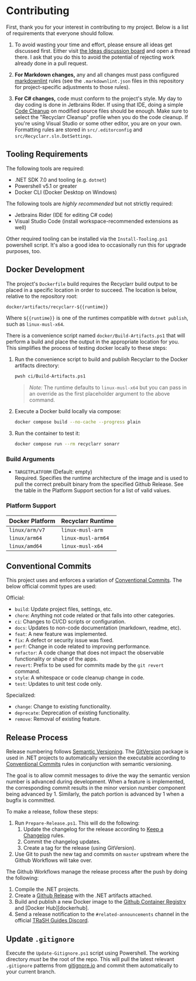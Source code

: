 # Contributing

First, thank you for your interest in contributing to my project. Below is a list of requirements
that everyone should follow.

1. To avoid wasting your time and effort, please ensure all ideas get discussed first. Either visit
   [the Ideas discussion board][ideas] and open a thread there. I ask that you do this to avoid the
   potential of rejecting work already done in a pull request.

1. **For Markdown changes,** any and all changes must pass configured [markdownlint] rules (see the
   `.markdownlint.json` files in this repository for project-specific adjustments to those rules).

1. **For C# changes,** code must conform to the project's style. My day to day coding is done in
   Jetbrains Rider. If using that IDE, doing a simple [Code Cleanup] on modified source files should
   be enough. Make sure to select the "Recyclarr Cleanup" profile when you do the code cleanup. If
   you're using Visual Studio or some other editor, you are on your own. Formatting rules are stored
   in `src/.editorconfig` and `src/Recyclarr.sln.DotSettings`.

[ideas]: https://github.com/recyclarr/recyclarr/discussions/categories/ideas
[markdownlint]: https://github.com/DavidAnson/markdownlint
[Code Cleanup]: https://www.jetbrains.com/help/rider/Code_Cleanup__Index.html

## Tooling Requirements

The following tools are required:

- .NET SDK 7.0 and tooling (e.g. `dotnet`)
- Powershell v5.1 or greater
- Docker CLI (Docker Desktop on Windows)

The following tools are *highly recommended* but not strictly required:

- Jetbrains Rider (IDE for editing C# code)
- Visual Studio Code (install workspace-recommended extensions as well)

Other required tooling can be installed via the `Install-Tooling.ps1` powershell script. It's also a
good idea to occasionally run this for upgrade purposes, too.

## Docker Development

The project's `Dockerfile` build requires the Recyclarr build output to be placed in a specific
location in order to succeed. The location is below, relative to the repository root:

```txt
docker/artifacts/recyclarr-${{runtime}}
```

Where `${{runtime}}` is one of the runtimes compatible with `dotnet publish`, such as
`linux-musl-x64`.

There is a convenience script named `docker/Build-Artifacts.ps1` that will perform a build and place
the output in the appropriate location for you. This simplifies the process of testing docker
locally to these steps:

1. Run the convenience script to build and publish Recyclarr to the Docker artifacts directory:

   ```sh
   pwsh ci/Build-Artifacts.ps1
   ```

   > *Note:* The runtime defaults to `linux-musl-x64` but you can pass in an override as the first
   > placeholder argument to the above command.

1. Execute a Docker build locally via compose:

   ```sh
   docker compose build --no-cache --progress plain
   ```

1. Run the container to test it:

   ```sh
   docker compose run --rm recyclarr sonarr
   ```

### Build Arguments

- `TARGETPLATFORM` (Default: empty)<br>
  Required. Specifies the runtime architecture of the image and is used to pull the correct prebuilt
  binary from the specified Github Release. See the table in the Platform Support section for a list
  of valid values.

### Platform Support

| Docker Platform | Recyclarr Runtime  |
| --------------- | ------------------ |
| `linux/arm/v7`  | `linux-musl-arm`   |
| `linux/arm64`   | `linux-musl-arm64` |
| `linux/amd64`   | `linux-musl-x64`   |

## Conventional Commits

This project uses and enforces a variation of [Conventional Commits][commits]. The below official
commit types are used:

Official:

- `build`: Update project files, settings, etc.
- `chore`: Anything not code related or that falls into other categories.
- `ci`: Changes to CI/CD scripts or configuration.
- `docs`: Updates to non-code documentation (markdown, readme, etc).
- `feat`: A new feature was implemented.
- `fix`: A defect or security issue was fixed.
- `perf`: Change in code related to improving performance.
- `refactor`: A code change that does not impact the observable functionality or shape of the apps.
- `revert`: Prefix to be used for commits made by the `git revert` command.
- `style`: A whitespace or code cleanup change in code.
- `test`: Updates to unit test code only.

Specialized:

- `change`: Change to existing functionality.
- `deprecate`: Deprecation of existing functionality.
- `remove`: Removal of existing feature.

## Release Process

Release numbering follows [Semantic Versioning][semver]. The [GitVersion] package is used in .NET
projects to automatically version the executable according to [Conventional Commits][commits] rules
in conjunction with semantic versioning.

The goal is to allow commit messages to drive the way the semantic version number is advanced during
development. When a feature is implemented, the corresponding commit results in the minor version
number component being advanced by 1. Similarly, the patch portion is advanced by 1 when a bugfix is
committed.

To make a release, follow these steps:

1. Run `Prepare-Release.ps1`. This will do the following:
   1. Update the changelog for the release according to [Keep a Changelog][changelog] rules.
   1. Commit the changelog updates.
   1. Create a tag for the release (using GitVersion).
1. Use Git to push the new tag and commits on `master` upstream where the Github Workflows will take
   over.

The Github Workflows manage the release process after the push by doing the following:

1. Compile the .NET projects.
1. Create a [Github Release][release] with the .NET artifacts attached.
1. Build and publish a new Docker image to the [Github Container Registry][ghcr] and [Docker
   Hub][dockerhub].
1. Send a release notification to the `#related-announcements` channel in the official [TRaSH Guides
   Discord][discord].

[semver]: https://semver.org/
[GitVersion]: https://gitversion.net/
[commits]: https://www.conventionalcommits.org/en/v1.0.0/
[changelog]: https://keepachangelog.com/en/1.0.0/
[release]: https://github.com/recyclarr/recyclarr/releases
[ghcr]: https://github.com/recyclarr/recyclarr/pkgs/container/recyclarr
[discord]: https://discord.com/invite/Vau8dZ3

## Update `.gitignore`

Execute the `Update-Gitignore.ps1` script using Powershell. The working directory *must* be the root
of the repo. This will pull the latest relevant `.gitignore` patterns from
[gitignore.io](https://gitignore.io) and commit them automatically to your current branch.
